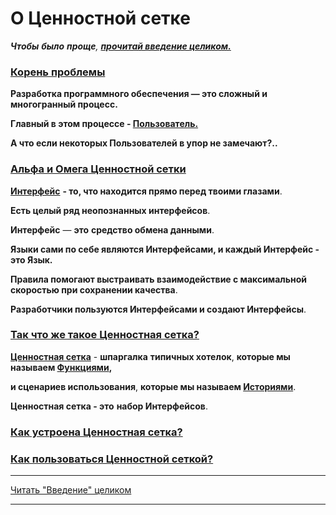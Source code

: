 # О Ценностной сетке

_**Чтобы** **было** **проще**, [**прочитай введение целиком.**](Введение.md)_

### [Корень проблемы](Введение.md#корень-проблемы)

**Разработка программного обеспечения — это сложный и многогранный процесс.**

**Главный в этом процессе - [Пользователь.](Пользователь)**

**А что если некоторых Пользователей в упор не замечают?..**

### [Альфа и Омега Ценностной сетки](Введение.md#альфа-и-омега-ценностной-сетки)

 [**Интерфейс**](Интерфейс.md) **- то, что находится прямо перед твоими глазами**.

**Есть целый ряд неопознанных интерфейсов**.

**Интерфейс** — **это** **средство обмена данными**.

**Языки сами по себе являются Интерфейсами, и каждый Интерфейс - это Язык.**

**Правила помогают выстраивать взаимодействие с максимальной скоростью при сохранении качества**.

**Разработчики пользуются Интерфейсами и создают Интерфейсы**.

### [Так что же такое Ценностная сетка?](Введение.md#так-что-же-такое-ценностная-сетка)

[**Ценностная сетка**](Ценностная-сетка.md) - **шпаргалка** **типичных хотелок**, **которые мы называем [Функциями](Функция.md),**

**и сценариев использования**, **которые мы называем [Историями](История.md)**.

**Ценностная сетка - это** **набор Интерфейсов**.

### [Как устроена Ценностная сетка?](Введение.md#как-устроена-ценностная-сетка)

### [Как пользоваться Ценностной сеткой?](Введение.md#как-пользоваться-ценностной-сеткой)

***

[Читать "Введение" целиком](Введение.md)

***
